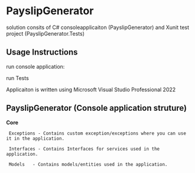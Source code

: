 # PayslipGenerator
solution consits of C# consoleapplicaiton (PayslipGenerator) and Xunit test project (PayslipGenerator.Tests)
## Usage Instructions
 run console application:
 
 run Tests

 Applicaiton is written using Microsoft Visual Studio Professional 2022 
 
 ## PayslipGenerator (Console application struture)
 
  **Core**
  
     Exceptions - Contains custom exception/exceptions where you can use it in the application.
                      
     Interfaces - Contains Interfaces for services used in the application.
     
     Models   - Contains models/entities used in the application.
    
    
